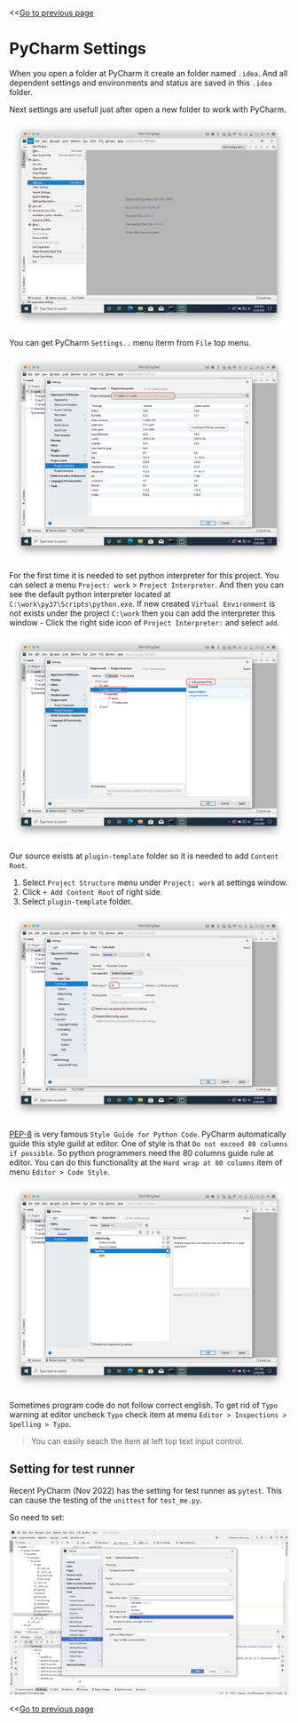 <<[Go to previous page](ARGOS_RPA_POT_SDK_on_Windows10.md)

# PyCharm Settings

When you open a folder at PyCharm it create an folder named `.idea`. And all dependent settings and environments and status are saved in this `.idea` folder.

Next settings are usefull just after open a new folder to work with PyCharm.

![03-pycharm-settings](https://raw.githubusercontent.com/argos-labs/pot-sdk-doc/main/Captures/03-Make_Plugin_PyCharm/02-pycharm-settings/03-pycharm-settings.png)

You can get PyCharm `Settings..` menu iterm from `File` top menu.

![04-proj-interpreter-py37](https://raw.githubusercontent.com/argos-labs/pot-sdk-doc/main/Captures/03-Make_Plugin_PyCharm/02-pycharm-settings/04-proj-interpreter-py37.png)

For the first time it is needed to set python interpreter for this project. You can select a menu `Project: work` > `Project Interpreter`. And then you can see the default python interpreter located at `C:\work\py37\Scripts\python.exe`. If new created `Virtual Environment` is not exists under the project `C:\work` then you can add the interpreter this window - Click the right side icon of `Project Interpreter:` and select `add`.

![05-add-content-root](https://raw.githubusercontent.com/argos-labs/pot-sdk-doc/main/Captures/03-Make_Plugin_PyCharm/02-pycharm-settings/05-add-content-root.png)

Our source exists at `plugin-template` folder so it is needed to add `Content Root`.

1. Select `Project Structure` menu under `Project: work` at settings window.
2. Click `+ Add Content Root` of right side.
3. Select `plugin-template` folder.

![06-code-styles-80-columns](https://raw.githubusercontent.com/argos-labs/pot-sdk-doc/main/Captures/03-Make_Plugin_PyCharm/02-pycharm-settings/06-code-styles-80-columns.png)

[PEP-8](https://peps.python.org/pep-0008/) is very famous `Style Guide for Python Code`. PyCharm automatically guide this style guild at editor. One of style is that `Do not exceed 80 columns if possible`. So python programmers need the 80 columns guide rule at editor. You can do this functionality at the `Hard wrap at 80 columns` item of menu `Editor > Code Style`.

![07-typo-inspection-off](https://raw.githubusercontent.com/argos-labs/pot-sdk-doc/main/Captures/03-Make_Plugin_PyCharm/02-pycharm-settings/07-typo-inspection-off.png)

Sometimes program code do not follow correct english. To get rid of `Typo` warning at editor uncheck `Typo` check item at menu `Editor > Inspections > Spelling > Typo`.

> You can easily seach the item at left top text input control.

## Setting for test runner
Recent PyCharm (Nov 2022) has the setting for test runner as `pytest`. This can cause the testing of the `unittest` for `test_me.py`. 

So need to set:

![08-set-test-runner](https://raw.githubusercontent.com/argos-labs/pot-sdk-doc/main/Captures/03-Make_Plugin_PyCharm/02-pycharm-settings/08-set-test-runner.png)


<<[Go to previous page](ARGOS_RPA_POT_SDK_on_Windows10.md)
